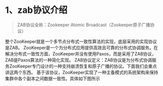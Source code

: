 
# 1、zab协议介绍

> ZAB协议全称：Zookeeper Atomic Broadcast（Zookeeper原子广播协议）


整个ZooKeeper就是一个多节点分布式一致性算法的实现，底层采用的实现协议是ZAB。
ZooKeeper是一个为分布式应用提供高效且可靠的分布式协调服务。在解决分布式一致性方面，ZooKeeper并没有使用Paxos，而是采用了ZAB协议，ZAB是Paxos算法的一种简化实现。
ZAB协议定义：ZAB协议是为分布式协调服务ZooKeeper专门设计的一种支持崩溃恢复和原子广播的协议。下面我们会重点讲这两个东西。
基于该协议，ZooKeeper实现了一种主备模式的系统架构来保持集群中各个副本之间数据一致性。具体如下图所示

